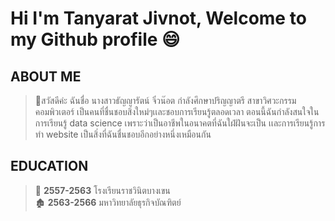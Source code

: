 # Hi I'm Tanyarat Jivnot, Welcome to my Github profile 😄
## ABOUT ME
> :woman:สวัสดีค่ะ ฉันชื่อ นางสาวธัญญารัตน์ จิ๋วน๊อต กำลังศึกษาปริญญาตรี สาขาวิศวะกรรมคอมพิวเตอร์ เป็นคนที่ชื่นชอบสิ่งใหม่ๆเเละชอบการเรียนรู้ตลอดเวลา ตอนนี้ฉันกำลังสนใจในการเรียนรู้ data science เพราะว่าเป็นอาชีพในอนาคตที่ฉันใฝ่ฝันจะเป็น เเละการเรียนรู้การทำ website เป็นสิ่งที่ฉันชื่นชอบอีกอย่างหนึ่งเหมือนกัน

## EDUCATION
> :school: **2557-2563** โรงเรียนราชวินิตบางเขน <br>
> :derelict_house: **2563-2566** มหาวิทยาลัยธุรกิจบัณฑิตย์
<!--
**TanyaratJivnot/TanyaratJivnot** is a ✨ _special_ ✨ repository because its `README.md` (this file) appears on your GitHub profile.

Here are some ideas to get you started:

- 🔭 I’m currently working on ...
- 🌱 I’m currently learning ...
- 👯 I’m looking to collaborate on ...
- 🤔 I’m looking for help with ...
- 💬 Ask me about ...
- 📫 How to reach me: ...
- 😄 Pronouns: ...
- ⚡ Fun fact: ...
-->
